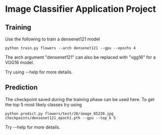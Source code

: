 # Image Classifier Application Project


## Training 
Use the following to train a densenet121 model

```python train.py flowers --arch densenet121 --gpu --epochs 4```

The arch argument "densenet121" can also be replaced with "vgg16" for a VGG16 model.

Try using --help for more details.

## Prediction

The checkpoint saved during the training phase can be used here.
To get the top 5 most likely classes try using

```python predict.py flowers/test/28/image_05230.jpg checkpoints/densenet121_epoch1.pth --gpu --top_k 5```

Try --help for more details.
